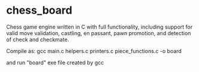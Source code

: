 # chess_board

Chess game engine written in C with full functionality, including support for valid move validation, castling, en passant, pawn promotion, and detection of check and checkmate.

Compile as:
gcc main.c helpers.c printers.c piece_functions.c -o board

and run "board" exe file created by gcc
